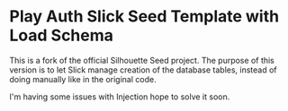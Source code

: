 Play Auth Slick Seed Template with Load Schema
=====================================

This is a fork of the official Silhouette Seed project.
The purpose of this version is to let Slick manage creation of the database tables, instead of doing manually like in the original code.

I'm having some issues with Injection hope to solve it soon.